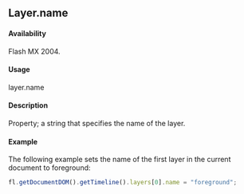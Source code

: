## Layer.name

#### Availability

Flash MX 2004.

#### Usage

layer.name

#### Description

Property; a string that specifies the name of the layer.

#### Example

The following example sets the name of the first layer in the current document to foreground:

```javascript
fl.getDocumentDOM().getTimeline().layers[0].name = "foreground";
```